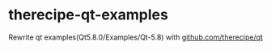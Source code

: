 # therecipe-qt-examples
Rewrite qt examples(Qt5.8.0/Examples/Qt-5.8) with [github.com/therecipe/qt](https://github.com/therecipe/qt)
